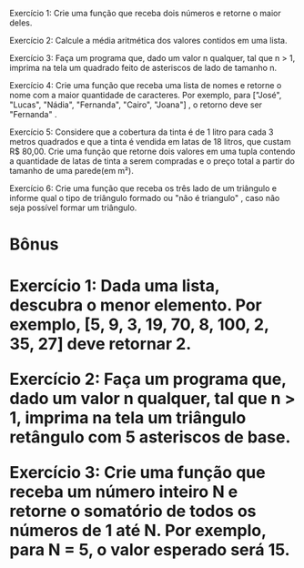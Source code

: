 Exercício 1: Crie uma função que receba dois números e retorne o maior deles.

Exercício 2: Calcule a média aritmética dos valores contidos em uma lista.

Exercício 3: Faça um programa que, dado um valor n qualquer, tal que n > 1, imprima na tela um quadrado feito de asteriscos de lado de tamanho n.

Exercício 4: Crie uma função que receba uma lista de nomes e retorne o nome com a maior quantidade de caracteres. Por exemplo, para ["José", "Lucas", "Nádia", "Fernanda", "Cairo", "Joana"] , o retorno deve ser "Fernanda" .

Exercício 5: Considere que a cobertura da tinta é de 1 litro para cada 3 metros quadrados e que a tinta é vendida em latas de 18 litros, que custam R$ 80,00. Crie uma função que retorne dois valores em uma tupla contendo a quantidade de latas de tinta a serem compradas e o preço total a partir do tamanho de uma parede(em m²).

Exercício 6: Crie uma função que receba os três lado de um triângulo e informe qual o tipo de triângulo formado ou "não é triangulo" , caso não seja possível formar um triângulo.

<h1>Bônus<h1>

Exercício 1: Dada uma lista, descubra o menor elemento. Por exemplo, [5, 9, 3, 19, 70, 8, 100, 2, 35, 27] deve retornar 2.

Exercício 2: Faça um programa que, dado um valor n qualquer, tal que n > 1, imprima na tela um triângulo retângulo com 5 asteriscos de base.

Exercício 3: Crie uma função que receba um número inteiro N e retorne o somatório de todos os números de 1 até N. Por exemplo, para N = 5, o valor esperado será 15.
